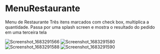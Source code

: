 # MenuRestaurante
Menu de Restaurante
Três itens marcados com check box, multiplica a quantidade.
Passa por uma splash screen e mostra o resultado do pedido em uma terceira tela

![Screenshot_1683291566](https://user-images.githubusercontent.com/13179667/236464711-1b0d6b5f-70ea-4345-b674-cc123e9874ce.png)
![Screenshot_1683291580](https://user-images.githubusercontent.com/13179667/236464720-608b4780-c1bd-48d8-9c61-13078f8cc6a5.png)
![Screenshot_1683291588](https://user-images.githubusercontent.com/13179667/236464726-53176a4b-9bf9-407a-b6d1-f6a6ccfba10e.png)
![Screenshot_1683291590](https://user-images.githubusercontent.com/13179667/236464730-2302ca97-93e5-40c0-b7ff-24aa24519f12.png)
